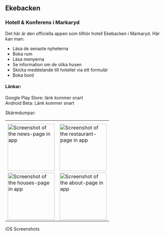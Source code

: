 ## Ekebacken
### Hotell & Konferens i Markaryd

Det här är den officiella appen som tillhör hotell Ekebacken i Markaryd.
Här kan man:
* Läsa de senaste nyheterna
* Boka rum
* Läsa menyerna
* Se information om de olika husen
* Skicka meddelande till hotellet via ett formulär
* Boka bord

#### Länkar:

Google Play Store: länk kommer snart <br/>
Android Beta: Länk kommer snart <br/>

Skärmdumpar:
<table>
  <tr>
    <th></th>
    <th></th>
  </tr>
  <tr>
    <td>
      <img src="https://ekebacken.net/app/screenshots/ios/news_iOS.png" alt="Screenshot of the news-page in app" height="150">
    </td>
    <td>
      <img src="https://ekebacken.net/app/screenshots/ios/food_iOS.png" alt="Screenshot of the restaurant-page in app" height="150">
    </td>
  </tr>
  <tr>
    <td>
      <img src="https://ekebacken.net/app/screenshots/ios/living_iOS.png" alt="Screenshot of the houses-page in app" height="150">
    </td>
    <td>
      <img src="https://ekebacken.net/app/screenshots/ios/about_iOS.png" alt="Screenshot of the about-page in app" height="150">
    </td>
  </tr>
</table>
iOS Screenshots
